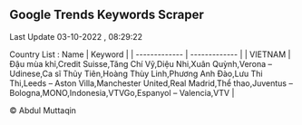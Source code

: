 

## Google Trends Keywords Scraper 
 
Last Update 03-10-2022 , 08:29:22

Country List :
 Name  | Keyword |
| ------------- | ------------- |
| VIETNAM | Đậu mùa khỉ,Credit Suisse,Tăng Chí Vỹ,Diệu Nhi,Xuân Quỳnh,Verona – Udinese,Ca sĩ Thủy Tiên,Hoàng Thùy Linh,Phương Anh Đào,Lưu Thi Thi,Leeds – Aston Villa,Manchester United,Real Madrid,Thể thao,Juventus – Bologna,MONO,Indonesia,VTVGo,Espanyol – Valencia,VTV |



© Abdul Muttaqin 
